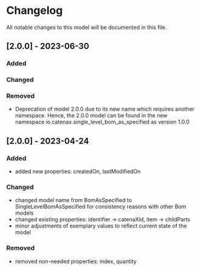 # Changelog
All notable changes to this model will be documented in this file.

## [2.0.0] - 2023-06-30
### Added

### Changed

### Removed
- Deprecation of model 2.0.0 due to its new name which requires another namespace. Hence, the 2.0.0 model can be found in the new namespace io.catenax.single_level_bom_as_specified as version 1.0.0

## [2.0.0] - 2023-04-24
### Added
- added new properties: createdOn, lastModifiedOn

### Changed
- changed model name from BomAsSpecified to SingleLevelBomAsSpecified for consistency reasons with other Bom models
- changed existing properties: identifier -> catenaXId, item -> childParts
- minor adjustments of exemplary values to reflect current state of the model

### Removed
- removed non-needed properties: index, quantity

